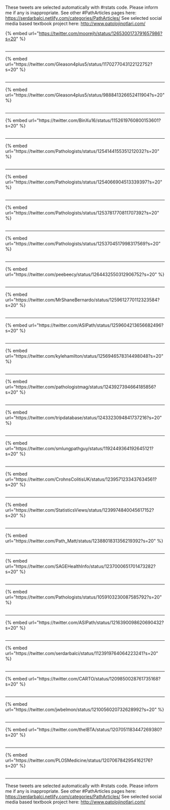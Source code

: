 

These tweets are selected automatically with #rstats code. Please inform me if any is inappropriate.
See other #PathArticles pages here: https://serdarbalci.netlify.com/categories/PathArticles/ 
See selected social media based textbook project here: http://www.patolojinotlari.com/

{% embed url="https://twitter.com/moorejh/status/1265300173791657986?s=20" %}<br>
<br>
<hr>
{% embed url="https://twitter.com/Gleason4plus5/status/1170277043122122752?s=20" %}<br>
<br>
<hr>
{% embed url="https://twitter.com/Gleason4plus5/status/988841326652411904?s=20" %}<br>
<br>
<hr>
{% embed url="https://twitter.com/BinXu16/status/1152619760800153601?s=20" %}<br>
<br>
<hr>
{% embed url="https://twitter.com/Pathologists/status/1254144155351212032?s=20" %}<br>
<br>
<hr>
{% embed url="https://twitter.com/Pathologists/status/1254066904513339397?s=20" %}<br>
<br>
<hr>
{% embed url="https://twitter.com/Pathologists/status/1253781770811707392?s=20" %}<br>
<br>
<hr>
{% embed url="https://twitter.com/Pathologists/status/1253704517998317569?s=20" %}<br>
<br>
<hr>
{% embed url="https://twitter.com/peebeecy/status/1264432550312906752?s=20" %}<br>
<br>
<hr>
{% embed url="https://twitter.com/MrShaneBernardo/status/1259612770112323584?s=20" %}<br>
<br>
<hr>
{% embed url="https://twitter.com/ASIPath/status/1259604213656682496?s=20" %}<br>
<br>
<hr>
{% embed url="https://twitter.com/kylehamilton/status/1256946578314498048?s=20" %}<br>
<br>
<hr>
{% embed url="https://twitter.com/pathologistmag/status/1243927394664185856?s=20" %}<br>
<br>
<hr>
{% embed url="https://twitter.com/tripdatabase/status/1243323094841737216?s=20" %}<br>
<br>
<hr>
{% embed url="https://twitter.com/smlungpathguy/status/1192449364192645121?s=20" %}<br>
<br>
<hr>
{% embed url="https://twitter.com/CrohnsColitisUK/status/1239571233437634561?s=20" %}<br>
<br>
<hr>
{% embed url="https://twitter.com/StatisticsViews/status/1239974840045617152?s=20" %}<br>
<br>
<hr>
{% embed url="https://twitter.com/Path_Matt/status/1238801831356219392?s=20" %}<br>
<br>
<hr>
{% embed url="https://twitter.com/SAGEHealthInfo/status/1237000651701473282?s=20" %}<br>
<br>
<hr>
{% embed url="https://twitter.com/Pathologists/status/1059103230087585792?s=20" %}<br>
<br>
<hr>
{% embed url="https://twitter.com/ASIPath/status/1216390098620690432?s=20" %}<br>
<br>
<hr>
{% embed url="https://twitter.com/serdarbalci/status/1123919764064223241?s=20" %}<br>
<br>
<hr>
{% embed url="https://twitter.com/CARTO/status/1209850028761735168?s=20" %}<br>
<br>
<hr>
{% embed url="https://twitter.com/jwbelmon/status/1210056020732628992?s=20" %}<br>
<br>
<hr>
{% embed url="https://twitter.com/theIBTA/status/1207051183447269380?s=20" %}<br>
<br>
<hr>
{% embed url="https://twitter.com/PLOSMedicine/status/1207067842954162176?s=20" %}<br>
<br>
<hr>


These tweets are selected automatically with #rstats code. Please inform me if any is inappropriate.
See other #PathArticles pages here: https://serdarbalci.netlify.com/categories/PathArticles/ 
See selected social media based textbook project here: http://www.patolojinotlari.com/
